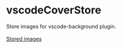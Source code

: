 # vscodeCoverStore
Store images for vscode-background plugin.
<br />
<br />
[Stored images](https://github.com/iiYuuki/vscodeCoverStore/issues/1)

